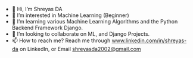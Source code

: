 - 👋 Hi, I’m Shreyas DA
- 👀 I’m interested in Machine Learning (Beginner)
- 🌱 I’m learning various Machine Learning Algorithms and the Python Backend Framework Django.
- 💞️ I’m looking to collaborate on ML, and Django Projects.
- 📫 How to reach me? Reach me through  www.linkedin.com/in/shreyas-da on LinkedIn, or Email shreyasda2002@gmail.com

<!---
shreyasda/shreyasda is a ✨ special ✨ repository because its `README.md` (this file) appears on your GitHub profile.
You can click the Preview link to take a look at your changes.
--->
